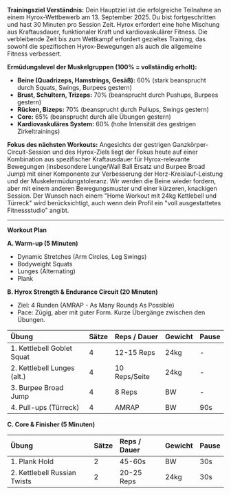 **Trainingsziel Verständnis:**
Dein Hauptziel ist die erfolgreiche Teilnahme an einem Hyrox-Wettbewerb am 13. September 2025. Du bist fortgeschritten und hast 30 Minuten pro Session Zeit. Hyrox erfordert eine hohe Mischung aus Kraftausdauer, funktionaler Kraft und kardiovaskulärer Fitness. Die verbleibende Zeit bis zum Wettkampf erfordert gezieltes Training, das sowohl die spezifischen Hyrox-Bewegungen als auch die allgemeine Fitness verbessert.

**Ermüdungslevel der Muskelgruppen (100% = vollständig erholt):**
*   **Beine (Quadrizeps, Hamstrings, Gesäß):** 60% (stark beansprucht durch Squats, Swings, Burpees gestern)
*   **Brust, Schultern, Trizeps:** 70% (beansprucht durch Pushups, Burpees gestern)
*   **Rücken, Bizeps:** 70% (beansprucht durch Pullups, Swings gestern)
*   **Core:** 65% (beansprucht durch alle Übungen gestern)
*   **Kardiovaskuläres System:** 60% (hohe Intensität des gestrigen Zirkeltrainings)

**Fokus des nächsten Workouts:**
Angesichts der gestrigen Ganzkörper-Circuit-Session und des Hyrox-Ziels liegt der Fokus heute auf einer Kombination aus spezifischer Kraftausdauer für Hyrox-relevante Bewegungen (insbesondere Lunge/Wall Ball Ersatz und Burpee Broad Jump) mit einer Komponente zur Verbesserung der Herz-Kreislauf-Leistung und der Muskelermüdungstoleranz. Wir werden die Beine wieder fordern, aber mit einem anderen Bewegungsmuster und einer kürzeren, knackigen Session. Der Wunsch nach einem "Home Workout mit 24kg Kettlebell und Türreck" wird berücksichtigt, auch wenn dein Profil ein "voll ausgestattetes Fitnessstudio" angibt.

---

**Workout Plan**

**A. Warm-up (5 Minuten)**
*   Dynamic Stretches (Arm Circles, Leg Swings)
*   Bodyweight Squats
*   Lunges (Alternating)
*   Plank

**B. Hyrox Strength & Endurance Circuit (20 Minuten)**
*   Ziel: 4 Runden (AMRAP - As Many Rounds As Possible)
*   Pace: Zügig, aber mit guter Form. Kurze Übergänge zwischen den Übungen.

| Übung | Sätze | Reps / Dauer | Gewicht | Pause |
| :------------------------------ | :---- | :----------- | :------ | :---- |
| 1. Kettlebell Goblet Squat      | 4     | 12-15 Reps   | 24kg    | -     |
| 2. Kettlebell Lunges (alt.)     | 4     | 10 Reps/Seite| 24kg    | -     |
| 3. Burpee Broad Jump            | 4     | 8 Reps       | BW      | -     |
| 4. Pull-ups (Türreck)           | 4     | AMRAP        | BW      | 90s   |

**C. Core & Finisher (5 Minuten)**

| Übung | Sätze | Reps / Dauer | Gewicht | Pause |
| :------------------------------ | :---- | :----------- | :------ | :---- |
| 1. Plank Hold                   | 2     | 45-60s       | BW      | 30s   |
| 2. Kettlebell Russian Twists    | 2     | 20-25 Reps   | 24kg    | 30s   |